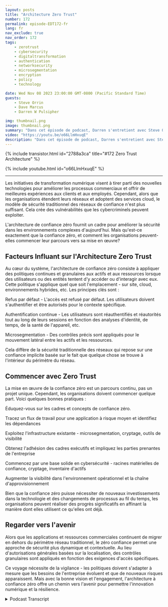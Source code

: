 ```yaml
---
layout: posts
title: "Architecture Zero Trust"
number: 172
permalink: episode-EDT172-fr
lang: fr
nav_exclude: true
nav_order: 172
tags:
    - zerotrust
    - cybersecurity
    - digitaltransformation
    - authentication
    - networksecurity
    - microsegmentation
    - encryption
    - policy
    - technology

date: Wed Nov 08 2023 23:00:00 GMT-0800 (Pacific Standard Time)
guests:
    - Steve Orrin
    - Dave Marcus
    - Darren W Pulsipher

img: thumbnail.png
image: thumbnail.png
summary: "Dans cet épisode de podcast, Darren s'entretient avec Steve Orrin et Dave Marcus et discute de l'architecture de confiance zéro, un nouveau modèle de sécurité nécessaire pour les environnements numériques d'aujourd'hui où le périmètre du réseau disparaît. Les experts expliquent ce qu'est la confiance zéro, les principes clés comme le refus d'accès par défaut et l'authentification continue, et donnent des conseils aux organisations qui commencent leur parcours de confiance zéro."
video: "https://youtu.be/o66LlmHxuqE"
description: "Dans cet épisode de podcast, Darren s'entretient avec Steve Orrin et Dave Marcus et discute de l'architecture de confiance zéro, un nouveau modèle de sécurité nécessaire pour les environnements numériques d'aujourd'hui où le périmètre du réseau disparaît. Les experts expliquent ce qu'est la confiance zéro, les principes clés comme le refus d'accès par défaut et l'authentification continue, et donnent des conseils aux organisations qui commencent leur parcours de confiance zéro."
---
```


<div>
{% include transistor.html id="2788a3ca" title="#172 Zero Trust Architecture" %}

{% include youtube.html id="o66LlmHxuqE" %}
</div>

---

Les initiatives de transformation numérique visent à tirer parti des nouvelles technologies pour améliorer les processus commerciaux et offrir de meilleures expériences aux clients et aux employés. Cependant, alors que les organisations étendent leurs réseaux et adoptent des services cloud, le modèle de sécurité traditionnel des réseaux de confiance n'est plus suffisant. Cela crée des vulnérabilités que les cybercriminels peuvent exploiter.

L'architecture de confiance zéro fournit un cadre pour améliorer la sécurité dans les environnements complexes d'aujourd'hui. Mais qu'est-ce exactement que la confiance zéro, et comment les organisations peuvent-elles commencer leur parcours vers sa mise en œuvre?

## Facteurs Influant sur l'Architecture Zero Trust

Au cœur du système, l'architecture de confiance zéro consiste à appliquer des politiques continues et granulaires aux actifs et aux ressources lorsque des utilisateurs ou des entités tentent d'y accéder ou d'interagir avec eux. Cette politique s'applique quel que soit l'emplacement - sur site, cloud, environnements hybrides, etc. Les principes clés sont :

Refus par défaut - L'accès est refusé par défaut. Les utilisateurs doivent s'authentifier et être autorisés pour le contexte spécifique.

Authentification continue - Les utilisateurs sont réauthentifiés et réautorités tout au long de leurs sessions en fonction des analyses d'identité, de temps, de la santé de l'appareil, etc.

Microsegmentation - Des contrôles précis sont appliqués pour le mouvement latéral entre les actifs et les ressources.

Cela diffère de la sécurité traditionnelle des réseaux qui repose sur une confiance implicite basée sur le fait que quelque chose se trouve à l'intérieur du périmètre du réseau.

## Commencer avec Zero Trust

La mise en œuvre de la confiance zéro est un parcours continu, pas un projet unique. Cependant, les organisations doivent commencer quelque part. Voici quelques bonnes pratiques :

Éduquez-vous sur les cadres et concepts de confiance zéro.

Tracez un flux de travail pour une application à risque moyen et identifiez les dépendances

Exploitez l'infrastructure existante - microsegmentation, cryptage, outils de visibilité

Obtenez l'adhésion des cadres exécutifs et impliquez les parties prenantes de l'entreprise

Commencez par une base solide en cybersécurité - racines matérielles de confiance, cryptage, inventaire d'actifs

Augmenter la visibilité dans l'environnement opérationnel et la chaîne d'approvisionnement

Bien que la confiance zéro puisse nécessiter de nouveaux investissements dans la technologie et des changements de processus au fil du temps, les organisations peuvent réaliser des progrès significatifs en affinant la manière dont elles utilisent ce qu'elles ont déjà.

## Regarder vers l'avenir

Alors que les applications et ressources commerciales continuent de migrer en dehors du périmètre réseau traditionnel, le zéro confiance permet une approche de sécurité plus dynamique et contextuelle. Au lieu d'autorisations générales basées sur la localisation, des contrôles granulaires sont appliqués en fonction des exigences d'accès spécifiques.

Ce voyage nécessite de la vigilance - les politiques doivent s'adapter à mesure que les besoins de l'entreprise évoluent et que de nouveaux risques apparaissent. Mais avec la bonne vision et l'engagement, l'architecture à confiance zéro offre un chemin vers l'avenir pour permettre l'innovation numérique et la résilience.



<details>
<summary> Podcast Transcript </summary>

<p></p>

</details>
